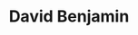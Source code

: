 ---
layout: page
title: David Benjamin
description: Ph.D. 2014
img: 
redirect: 
importance: 1
category: former students
---